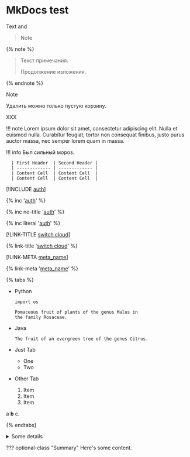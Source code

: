 # MkDocs test

Text and

> Note

{% note %}

> Текст примечания.
> 
> Продолжение изложения.

{% endnote %}

> [!NOTE]
> 
> Удалить можно только пустую корзину.
> 
> XXX

!!! note Lorem ipsum dolor sit amet, consectetur adipiscing elit. Nulla et euismod nulla. Curabitur feugiat, tortor non consequat finibus, justo purus auctor massa, nec semper lorem quam in massa.

!!! info Был сильный мороз.

      | First Header  | Second Header |
      | ------------- | ------------- |
      | Content Cell  | Content Cell  |
      | Content Cell  | Content Cell  |
    

[!INCLUDE [auth](../../_includes/authentication.md)]

{% inc '[auth](../../_includes/authentication.md)' %}

{% inc no-title '[auth](../../_includes/authentication.md)' %}

{% inc literal '[auth](../../_includes/authentication.md)' %}

[!LINK-TITLE [switch cloud](cloud/switch-cloud.md)]

{% link-title '[switch cloud](cloud/switch-cloud.md)' %}

[!LINK-META [meta_name](cloud/switch-cloud.md)]

{% link-meta '[meta_name](cloud/switch-cloud.md)' %}

{% tabs %}

- Python
  
      import os
      
      Pomaceous fruit of plants of the genus Malus in
      the family Rosaceae.
      

- Java
  
      The fruit of an evergreen tree of the genus Citrus.
      

- Just Tab
  
  - One
  - Two

- Other Tab
  
  1. Item
  2. Item
  3. Item

a **b** c.

{% endtabs}

<details> <summary>Some details</summary>

More info about the details.

    a **b** c.
    

</details>

??? optional-class "Summary" Here's some content.